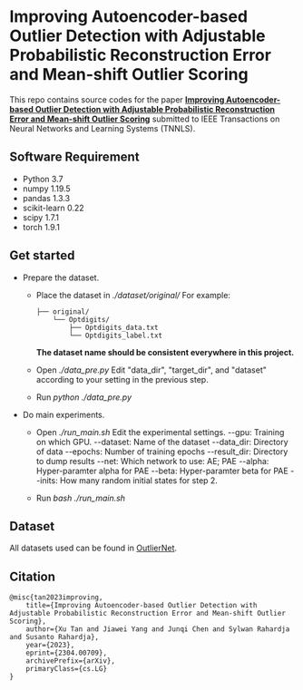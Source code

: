 
# Improving Autoencoder-based Outlier Detection with Adjustable Probabilistic Reconstruction Error and Mean-shift Outlier Scoring

This repo contains source codes for the paper [**Improving Autoencoder-based Outlier Detection with Adjustable Probabilistic Reconstruction Error and Mean-shift Outlier Scoring**](http://arxiv.org/abs/2304.00709) submitted to IEEE Transactions on Neural Networks and Learning Systems (TNNLS).

  

## Software Requirement

* Python 3.7
* numpy 1.19.5
* pandas 1.3.3
* scikit-learn 0.22
* scipy 1.7.1
* torch 1.9.1
  

## Get started

* Prepare the dataset.
    * Place the dataset in *./dataset/original/*
        For example:
        ```
        ├── original/
            └── Optdigits/
                ├── Optdigits_data.txt
                └── Optdigits_label.txt
        ```
        **The dataset name should be consistent everywhere in this project.**

    * Open *./data_pre.py*
        Edit "data_dir", "target_dir", and "dataset" according to your setting in the previous step.

    * Run *python ./data_pre.py*

* Do main experiments.
    * Open *./run_main.sh*
        Edit the experimental settings.
        --gpu: Training on which GPU.
        --dataset: Name of the dataset
        --data_dir: Directory of data
        --epochs: Number of training epochs
        --result_dir: Directory to dump results
        --net: Which network to use: AE; PAE
        --alpha: Hyper-paramter alpha for PAE
        --beta: Hyper-paramter beta for PAE
        --inits: How many random initial states for step 2.

    * Run *bash ./run_main.sh*

## Dataset
All datasets used can be found in [OutlierNet](https://www.OutlierNet.com).


## Citation
```
@misc{tan2023improving,
    title={Improving Autoencoder-based Outlier Detection with Adjustable Probabilistic Reconstruction Error and Mean-shift Outlier Scoring},
    author={Xu Tan and Jiawei Yang and Junqi Chen and Sylwan Rahardja and Susanto Rahardja},
    year={2023},
    eprint={2304.00709},
    archivePrefix={arXiv},
    primaryClass={cs.LG}
}
```

